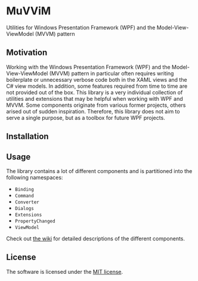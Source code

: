 # MuVViM
Utilities for Windows Presentation Framework (WPF) and the Model-View-ViewModel (MVVM) pattern

## Motivation
Working with the Windows Presentation Framework (WPF) and the Model-View-ViewModel (MVVM) pattern in particular often requires writing boilerplate or unnecessary verbose code both in the XAML views and the C# view models. In addition, some features required from time to time are not provided out of the box. This library is a very individual collection of utilities and extensions that may be helpful when working with WPF and MVVM. Some components originate from various former projects, others arised out of sudden inspiration. Therefore, this library does not aim to serve a single purpose, but as a toolbox for future WPF projects.

## Installation


## Usage
The library contains a lot of different components and is partitioned into the following namespaces:

* `Binding`
* `Command`
* `Converter`
* `Dialogs`
* `Extensions`
* `PropertyChanged`
* `ViewModel`

Check out [the wiki](https://github.com/lukoerfer/muvvim/wiki) for detailed descriptions of the different components.

## License
The software is licensed under the [MIT license](https://github.com/lukoerfer/muvvim/blob/master/LICENSE).
